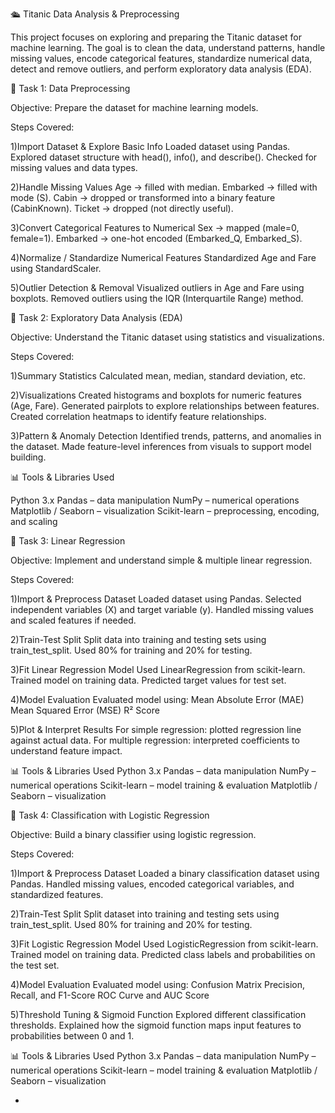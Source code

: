 🛳️ Titanic Data Analysis & Preprocessing

This project focuses on exploring and preparing the Titanic dataset for machine learning. The goal is to clean the data, understand patterns, handle missing values, encode categorical features, standardize numerical data, detect and remove outliers, and perform exploratory data analysis (EDA).

📌 Task 1: Data Preprocessing

Objective: Prepare the dataset for machine learning models.

Steps Covered:

1)Import Dataset & Explore Basic Info
Loaded dataset using Pandas.
Explored dataset structure with head(), info(), and describe().
Checked for missing values and data types.

2)Handle Missing Values
Age → filled with median.
Embarked → filled with mode (S).
Cabin → dropped or transformed into a binary feature (CabinKnown).
Ticket → dropped (not directly useful).

3)Convert Categorical Features to Numerical
Sex → mapped (male=0, female=1).
Embarked → one-hot encoded (Embarked_Q, Embarked_S).

4)Normalize / Standardize Numerical Features
Standardized Age and Fare using StandardScaler.

5)Outlier Detection & Removal
Visualized outliers in Age and Fare using boxplots.
Removed outliers using the IQR (Interquartile Range) method.

📌 Task 2: Exploratory Data Analysis (EDA)

Objective: Understand the Titanic dataset using statistics and visualizations.

Steps Covered:

1)Summary Statistics
Calculated mean, median, standard deviation, etc.

2)Visualizations
Created histograms and boxplots for numeric features (Age, Fare).
Generated pairplots to explore relationships between features.
Created correlation heatmaps to identify feature relationships.

3)Pattern & Anomaly Detection
Identified trends, patterns, and anomalies in the dataset.
Made feature-level inferences from visuals to support model building.

📊 Tools & Libraries Used

Python 3.x
Pandas – data manipulation
NumPy – numerical operations
Matplotlib / Seaborn – visualization
Scikit-learn – preprocessing, encoding, and scaling

📌 Task 3: Linear Regression

Objective: Implement and understand simple & multiple linear regression.

Steps Covered:

1)Import & Preprocess Dataset
Loaded dataset using Pandas.
Selected independent variables (X) and target variable (y).
Handled missing values and scaled features if needed.

2)Train-Test Split
Split data into training and testing sets using train_test_split.
Used 80% for training and 20% for testing.

3)Fit Linear Regression Model
Used LinearRegression from scikit-learn.
Trained model on training data.
Predicted target values for test set.

4)Model Evaluation
Evaluated model using:
Mean Absolute Error (MAE)
Mean Squared Error (MSE)
R² Score

5)Plot & Interpret Results
For simple regression: plotted regression line against actual data.
For multiple regression: interpreted coefficients to understand feature impact.

📊 Tools & Libraries Used
Python 3.x
Pandas – data manipulation
NumPy – numerical operations
Scikit-learn – model training & evaluation
Matplotlib / Seaborn – visualization

📌 Task 4: Classification with Logistic Regression

Objective: Build a binary classifier using logistic regression.

Steps Covered:

1)Import & Preprocess Dataset
Loaded a binary classification dataset using Pandas.
Handled missing values, encoded categorical variables, and standardized features.

2)Train-Test Split
Split dataset into training and testing sets using train_test_split.
Used 80% for training and 20% for testing.

3)Fit Logistic Regression Model
Used LogisticRegression from scikit-learn.
Trained model on training data.
Predicted class labels and probabilities on the test set.

4)Model Evaluation
Evaluated model using:
Confusion Matrix
Precision, Recall, and F1-Score
ROC Curve and AUC Score

5)Threshold Tuning & Sigmoid Function
Explored different classification thresholds.
Explained how the sigmoid function maps input features to probabilities between 0 and 1.

📊 Tools & Libraries Used
Python 3.x
Pandas – data manipulation
NumPy – numerical operations
Scikit-learn – model training & evaluation
Matplotlib / Seaborn – visualization


- 
